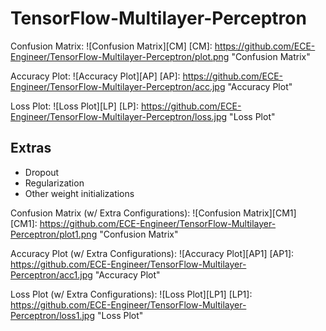# TensorFlow-Multilayer-Perceptron

Confusion Matrix:
![Confusion Matrix][CM]
[CM]: https://github.com/ECE-Engineer/TensorFlow-Multilayer-Perceptron/plot.png "Confusion Matrix"

Accuracy Plot:
![Accuracy Plot][AP]
[AP]: https://github.com/ECE-Engineer/TensorFlow-Multilayer-Perceptron/acc.jpg "Accuracy Plot"

Loss Plot:
![Loss Plot][LP]
[LP]: https://github.com/ECE-Engineer/TensorFlow-Multilayer-Perceptron/loss.jpg "Loss Plot"

## Extras
* Dropout
* Regularization
* Other weight initializations

Confusion Matrix (w/ Extra Configurations):
![Confusion Matrix][CM1]
[CM1]: https://github.com/ECE-Engineer/TensorFlow-Multilayer-Perceptron/plot1.png "Confusion Matrix"

Accuracy Plot (w/ Extra Configurations):
![Accuracy Plot][AP1]
[AP1]: https://github.com/ECE-Engineer/TensorFlow-Multilayer-Perceptron/acc1.jpg "Accuracy Plot"

Loss Plot (w/ Extra Configurations):
![Loss Plot][LP1]
[LP1]: https://github.com/ECE-Engineer/TensorFlow-Multilayer-Perceptron/loss1.jpg "Loss Plot"